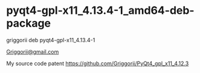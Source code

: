 # pyqt4-gpl-x11_4.13.4-1_amd64-deb-package
griggorii deb pyqt4-gpl-x11_4.13.4-1

Griggorii@gmail.com

My source code patent https://github.com/Griggorii/PyQt4_gpl_x11_4.12.3
